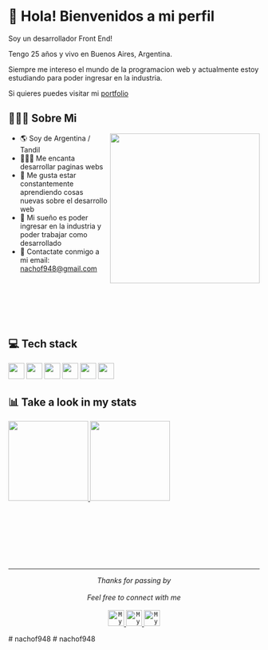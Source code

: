 # 🖖 Hola! Bienvenidos a mi perfil 

Soy un desarrollador Front End!

Tengo 25 años y vivo en Buenos Aires, Argentina. 

Siempre me intereso el mundo de la programacion web y actualmente estoy estudiando para poder ingresar en la industria.

Si quieres puedes visitar mi [portfolio](https://nachof948.github.io/Portfolio/)

## 👨🏻‍💻 Sobre Mi


<img src="https://website-crimea.ru/wp-content/uploads/github/message.gif" width="300px" align="right">

- 🌎 Soy de Argentina / Tandil
- 👨🏻‍💻 Me encanta desarrollar paginas webs
- 🧠 Me gusta estar constantemente aprendiendo cosas nuevas sobre el desarrollo web
- 💭 Mi sueño es poder ingresar en la industria y poder trabajar como desarrollado
- 📧 Contactate conmigo a mi email: nachof948@gmail.com

<br>
<br>
<br>
<br>
<br>

## 💻 Tech stack
<div style="display: inline-block">
<img src="https://github.com/b4dcat404/devicon/blob/master/icons/html5/html5-original.svg" width="32px">
<img src="https://raw.githubusercontent.com/b4dcat404/devicon/2ae2a900d2f041da66e950e4d48052658d850630/icons/css3/css3-original.svg" width="32px">
<img src="https://github.com/b4dcat404/devicon/blob/master/icons/mysql/mysql-original.svg" width="32px">
<img src="https://github.com/b4dcat404/devicon/blob/master/icons/unity/unity-original.svg" width="32px">
<img src="https://github.com/b4dcat404/devicon/blob/master/icons/linux/linux-original.svg" width="32px">
<img src="https://github.com/b4dcat404/devicon/blob/master/icons/python/python-original.svg" width="32px">
</div>

<br>

## 📊 Take a look in my stats

<a href="https://github.com/b4dcat404" >
<img height="160em" src="https://github-readme-stats.vercel.app/api?username=b4dcat404&show_icons=true&bg_color=282A36&title_color=DD6387&icon_color=BD93F9&text_color=fff&border_color=fff" />
<img height="160em" src="https://github-readme-stats.vercel.app/api/top-langs/?username=b4dcat404&layout=compact&bg_color=282A36&title_color=DD6387&icon_color=BD93F9&text_color=fff&border_color=fff" />
</a>

<br>
<br>
<br>
<br>
<br>
<br>
<br>
<br>

---

<p align="center" > 
  <i>Thanks for passing by</i><br><br>
  <i>Feel free to connect with me</i><br><br>
  <a href="https://twitter.com/b4dcat404" target="_blank">
  <code><img alt="My Twitter" width="32" src="https://website-crimea.ru/wp-content/uploads/github/twitter.svg" /></code>
</a>
<a href="https://instagram.com/b4dcat404" target="_blank">
<code><img alt="My Instagram" width="32" src="https://website-crimea.ru/wp-content/uploads/github/instagram.svg" /></code>
</a>
<a href="mailto:vitalii.redka.dev@gmail.com" target="_blank">
<code><img alt="My Mail" width="32" src="https://website-crimea.ru/wp-content/uploads/github/gmail.svg" /></code>
</a>
</p># nachof948
# nachof948
